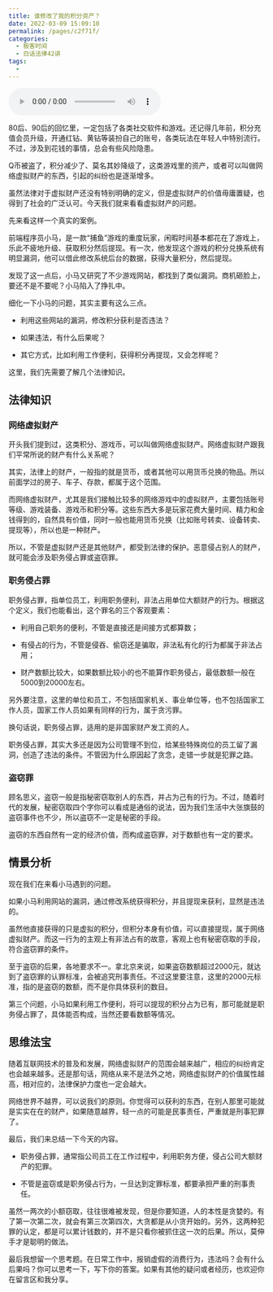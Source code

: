 ```yaml
---
title: 谁修改了我的积分资产？
date: 2022-03-09 15:09:10
permalink: /pages/c2f71f/
categories:
  - 极客时间
  - 白话法律42讲
tags:
  - 
---
```

<audio title="21.谁修改了我的积分资产？" src="https://static001.geekbang.org/resource/audio/6d/53/6d9bdff44eba8632946e3b2e9a7ac753.mp3" controls="controls"></audio> 
<p>80后、90后的回忆里，一定包括了各类社交软件和游戏。还记得几年前，积分充值会员升级，开通红钻、黄钻等装扮自己的账号，各类玩法在年轻人中特别流行。不过，涉及到花钱的事情，总会有些风险隐患。</p><p>Q币被盗了，积分减少了、莫名其妙降级了，这类游戏里的资产，或者可以叫做网络虚拟财产的东西，引起的纠纷也是逐渐增多。</p><p>虽然法律对于虚拟财产还没有特别明确的定义，但是虚拟财产的价值毋庸置疑，也得到了社会的广泛认可。今天我们就来看看虚拟财产的问题。</p><p>先来看这样一个真实的案例。</p><p>前端程序员小马，是一款“捕鱼”游戏的重度玩家，闲暇时间基本都花在了游戏上，乐此不疲地升级、获取积分然后提现。有一次，他发现这个游戏的积分兑换系统有明显漏洞，他可以借此修改系统后台的数据，获得大量积分，然后提现。</p><p>发现了这一点后，小马又研究了不少游戏网站，都找到了类似漏洞。商机砸脸上，要还不是不要呢？小马陷入了挣扎中。</p><p>细化一下小马的问题，其实主要有这么三点。</p><ul>
<li>
<p>利用这些网站的漏洞，修改积分获利是否违法？</p>
</li>
<li>
<p>如果违法，有什么后果呢？</p>
</li>
<li>
<p>其它方式，比如利用工作便利，获得积分再提现，又会怎样呢？</p>
</li>
</ul><p>这里，我们先需要了解几个法律知识。</p><h2>法律知识</h2><h3>网络虚拟财产</h3><p>开头我们提到过，这类积分、游戏币，可以叫做网络虚拟财产。网络虚拟财产跟我们平常所说的财产有什么关系呢？</p><!-- [[[read_end]]] --><p>其实，法律上的财产，一般指的就是货币，或者其他可以用货币兑换的物品。所以前面学过的房子、车子、存款，都属于这个范围。</p><p>而网络虚拟财产，尤其是我们接触比较多的网络游戏中的虚拟财产，主要包括账号等级、游戏装备、游戏币和积分等。这些东西大多是玩家花费大量时间、精力和金钱得到的，自然具有价值，同时一般也能用货币兑换（比如账号转卖、设备转卖、提现等），所以也是一种财产。</p><p>所以，不管是虚拟财产还是其他财产，都受到法律的保护。恶意侵占别人的财产，就可能会涉及职务侵占罪或盗窃罪。</p><h3>职务侵占罪</h3><p>职务侵占罪，指单位员工，利用职务便利，非法占用单位大额财产的行为。根据这个定义，我们也能看出，这个罪名的三个客观要素：</p><ul>
<li>
<p>利用自己职务的便利，不管是直接还是间接方式都算数；</p>
</li>
<li>
<p>有侵占的行为，不管是侵吞、偷窃还是骗取，非法私有化的行为都属于非法占用；</p>
</li>
<li>
<p>财产数额比较大，如果数额比较小的也不能算作职务侵占，最低数额一般在5000到20000左右。</p>
</li>
</ul><p>另外要注意，这里的单位和员工，不包括国家机关、事业单位等，也不包括国家工作人员，国家工作人员如果有同样的行为，属于贪污罪。</p><p>换句话说，职务侵占罪，适用的是非国家财产发工资的人。</p><p>职务侵占罪，其实大多还是因为公司管理不到位，给某些特殊岗位的员工留了漏洞，创造了违法的条件。不管因为什么原因起了贪念，走错一步就是犯罪之路。</p><h3>盗窃罪</h3><p>顾名思义，盗窃一般是指秘密窃取别人的东西，并占为己有的行为。不过，随着时代的发展，秘密窃取四个字你可以看成是通俗的说法，因为我们生活中大张旗鼓的盗窃事件也不少，所以盗窃不一定是秘密的手段。</p><p>盗窃的东西自然有一定的经济价值，而构成盗窃罪，对于数额也有一定的要求。</p><h2>情景分析</h2><p>现在我们在来看小马遇到的问题。</p><p>如果小马利用网站的漏洞，通过修改系统获得积分，并且提现来获利，显然是违法的。</p><p>虽然他直接获得的只是虚拟的积分，但积分本身有价值，可以直接提现，属于网络虚拟财产。而这一行为的主观上有非法占有的故意，客观上也有秘密窃取的手段，符合盗窃罪的条件。</p><p>至于盗窃的后果，各地要求不一。拿北京来说，如果盗窃数额超过2000元，就达到了盗窃罪的认罪标准，会被追究刑事责任。不过这里要注意，这里的2000元标准，指的是盗窃的数额，而不是你具体获利的数目。</p><p>第三个问题，小马如果利用工作便利，将可以提现的积分占为已有，那可能就是职务侵占罪了，具体能否构成，当然还要看数额等情况。</p><h2>思维法宝</h2><p>随着互联网技术的普及和发展，网络虚拟财产的范围会越来越广，相应的纠纷肯定也会越来越多。还是那句话，网络从来不是法外之地，网络虚拟财产的价值属性越高，相对应的，法律保护力度也一定会越大。</p><p>网络世界不越界，可以说我们的原则。你觉得可以获利的东西，在别人那里可能就是实实在在的财产，如果随意越界，轻一点的可能是民事责任，严重就是刑事犯罪了。<br>
<img src="https://static001.geekbang.org/resource/image/6b/a5/6b294ce00831b28ef6ff4540af7959a5.jpg" alt=""></p><p>最后，我们来总结一下今天的内容。</p><ul>
<li>
<p>职务侵占罪，通常指公司员工在工作过程中，利用职务方便，侵占公司大额财产的犯罪。</p>
</li>
<li>
<p>不管是盗窃或是职务侵占行为，一旦达到定罪标准，都要承担严重的刑事责任。</p>
</li>
</ul><p>虽然一两次的小额窃取，往往很难被发现，但是你要知道，人的本性是贪婪的。有了第一次第二次，就会有第三次第四次，大贪都是从小贪开始的。另外，这两种犯罪的认定，都是可以累计钱数的，并不是只看你被抓住这一次的后果。所以，莫伸手才是聪明的做法。</p><p>最后我想留一个思考题。在日常工作中，报销虚假的消费行为，违法吗？会有什么后果吗？你可以思考一下，写下你的答案。如果有其他的疑问或者经历，也欢迎你在留言区和我分享。</p><p></p>